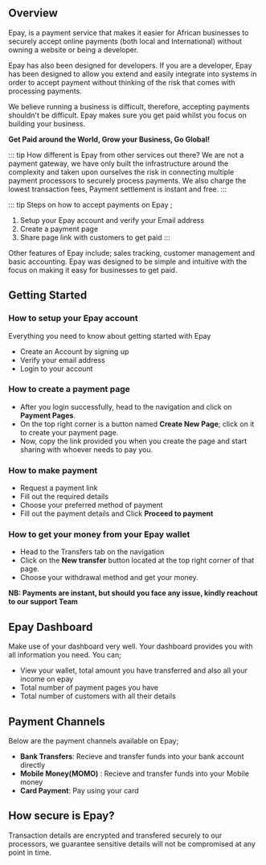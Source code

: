 ## Overview
Epay, is a payment service that makes it easier for African businesses to securely accept online payments (both local and International) without owning a website or being a developer.  

Epay has also been designed for developers. If you are a developer, Epay has been designed to allow you extend and easily integrate into systems in order to accept payment without thinking of the risk that comes with processing payments.

We believe running a business is difficult, therefore, accepting payments shouldn't be difficult. Epay makes sure you get paid whilst you focus on building your business.

**Get Paid around the World, Grow your Business, Go Global!**


::: tip How different is Epay from other services out there?
We are not a payment gateway, we have only built the infrastructure around the complexity and taken upon ourselves the risk in connecting multiple payment processors to securely process payments. We also charge the lowest transaction fees, Payment settlement is instant and free.
:::

::: tip Steps on how to accept payments on Epay ;
1. Setup your Epay account and verify your Email address
2. Create a payment page
3. Share page link with customers to get paid
:::

Other features of Epay include; sales tracking, customer management and basic accounting.
Epay was designed to be simple and intuitive with the focus on making it easy for businesses to get paid.

## Getting Started 
    
 ### How to setup your Epay account
  Everything you need to know about getting started with Epay
   - Create an Account by signing up
   - Verify your email address
   - Login to your account

 ### How to create a payment page
 - After you login successfully, head to the navigation and click on **Payment Pages**. 
 - On the top right corner is a button named **Create New Page**; click on it to create your payment page. 
 - Now, copy the link provided you when you create the page and start sharing with whoever needs to pay you.

 ### How to make payment 
 - Request a payment link
 - Fill out the required details 
 - Choose your preferred method of payment
 - Fill out the payment details and Click **Proceed to payment**

 ### How to get your money from your Epay wallet
- Head to the Transfers tab on the navigation
- Click on the **New transfer** button located at the top right corner of that page.
- Choose your withdrawal method and get your money.

**NB: Payments are instant, but should you face any issue, kindly reachout to our support Team**

## Epay Dashboard
Make use of your dashboard very well. Your dashboard provides you with all information you need. You can;

- View your wallet, total amount you have transferred and also all your income on epay 
- Total number of payment pages you have
- Total number of customers with all their details

## Payment Channels
Below are the payment channels available on Epay;

 - **Bank Transfers**: Recieve and transfer funds into your bank account directly
 - **Mobile Money(MOMO)** : Recieve and transfer funds into your Mobile money
 - **Card Payment**: Pay using your card


## How secure is Epay?
Transaction details are encrypted and transfered securely to our processors, we guarantee sensitive details will not be compromised at any point in time.


 


